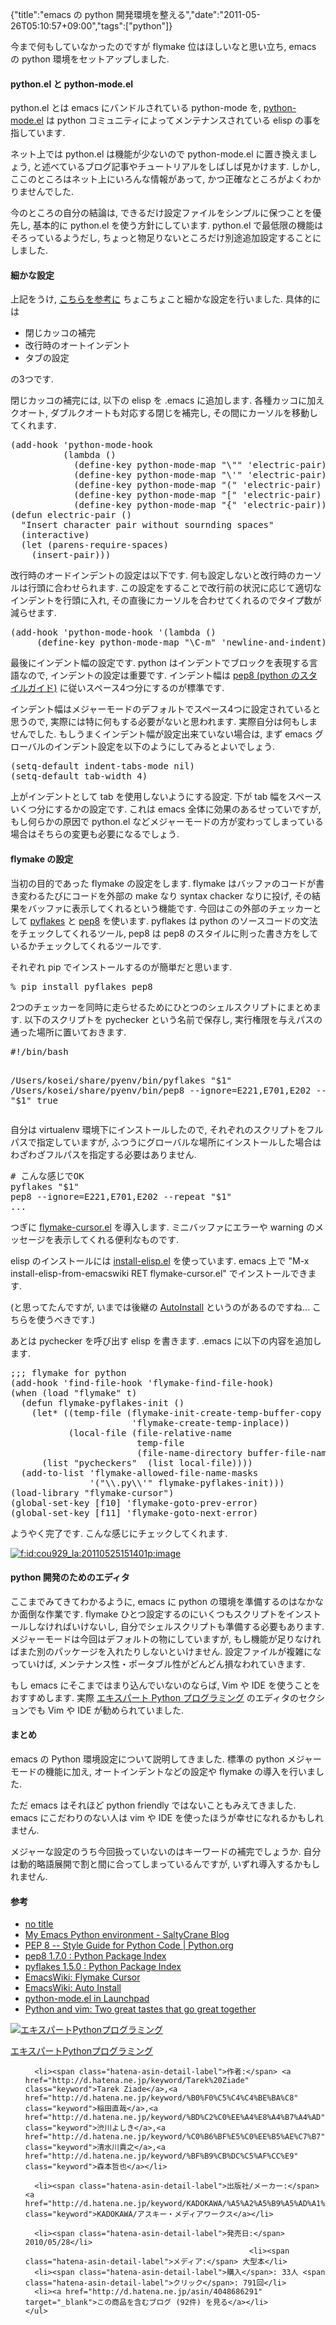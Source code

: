 {"title":"emacs の python 開発環境を整える","date":"2011-05-26T05:10:57+09:00","tags":["python"]}

<!-- DATE: 2011-05-25T20:10:57+00:00 -->
<!-- OLDURL: http://d.hatena.ne.jp/cou929_la/20110525/ -->


<div class="section">
<p>今まで何もしていなかったのですが flymake 位はほしいなと思い立ち, emacs の python 環境をセットアップしました.</p>
<h4> python.el と python-mode.el</h4>
<p>python.el とは emacs にバンドルされている python-mode を, <a href="https://launchpad.net/python-mode/" target="_blank">python-mode.el</a> は python コミュニティによってメンテナンスされている elisp の事を指しています.</p>
<p>ネット上では python.el は機能が少ないので python-mode.el に置き換えましょう, と述べているブログ記事やチュートリアルをしばしば見かけます. しかし, ここのところはネット上にいろんな情報があって, かつ正確なところがよくわかりませんでした. </p>
<p>今のところの自分の結論は, できるだけ設定ファイルをシンプルに保つことを優先し, 基本的に python.el を使う方針にしています. python.el で最低限の機能はそろっているようだし, ちょっと物足りないところだけ別途追加設定することにしました.</p>
<h4> 細かな設定</h4>
<p>上記をうけ, <a href="http://jesselegg.com/archives/2010/02/25/emacs-python-programmers-part-1/" target="_blank">こちらを参考に</a> ちょこちょこと細かな設定を行いました. 具体的には</p>

<ul>
<li> 閉じカッコの補完</li>
<li> 改行時のオートインデント</li>
<li> タブの設定</li>
</ul>
<p>の3つです.</p>
<p>閉じカッコの補完には, 以下の elisp を .emacs に追加します. 各種カッコに加えクオート, ダブルクオートも対応する閉じを補完し, その間にカーソルを移動してくれます.</p>
<pre class="syntax-highlight">
<span class="synSpecial">(</span>add-hook <span class="synSpecial">'</span><span class="synIdentifier">python-mode-hook</span>
          <span class="synSpecial">(</span><span class="synStatement">lambda</span> <span class="synSpecial">()</span>
            <span class="synSpecial">(</span>define-key python-mode-map <span class="synConstant">"\""</span> <span class="synSpecial">'</span><span class="synIdentifier">electric-pair</span><span class="synSpecial">)</span>
            <span class="synSpecial">(</span>define-key python-mode-map <span class="synConstant">"\'"</span> <span class="synSpecial">'</span><span class="synIdentifier">electric-pair</span><span class="synSpecial">)</span>
            <span class="synSpecial">(</span>define-key python-mode-map <span class="synConstant">"("</span> <span class="synSpecial">'</span><span class="synIdentifier">electric-pair</span><span class="synSpecial">)</span>
            <span class="synSpecial">(</span>define-key python-mode-map <span class="synConstant">"["</span> <span class="synSpecial">'</span><span class="synIdentifier">electric-pair</span><span class="synSpecial">)</span>
            <span class="synSpecial">(</span>define-key python-mode-map <span class="synConstant">"{"</span> <span class="synSpecial">'</span><span class="synIdentifier">electric-pair</span><span class="synSpecial">)))</span>
<span class="synSpecial">(</span><span class="synStatement">defun</span> electric-pair <span class="synSpecial">()</span>
  <span class="synConstant">"Insert character pair without sournding spaces"</span>
  <span class="synSpecial">(</span>interactive<span class="synSpecial">)</span>
  <span class="synSpecial">(</span><span class="synStatement">let</span> <span class="synSpecial">(</span>parens-require-spaces<span class="synSpecial">)</span>
    <span class="synSpecial">(</span>insert-pair<span class="synSpecial">)))</span>
</pre>

<p>改行時のオードインデントの設定は以下です. 何も設定しないと改行時のカーソルは行頭に合わせられます. この設定をすることで改行前の状況に応じて適切なインデントを行頭に入れ, その直後にカーソルを合わせてくれるのでタイプ数が減らせます.</p>
<pre class="syntax-highlight">
<span class="synSpecial">(</span>add-hook <span class="synSpecial">'</span><span class="synIdentifier">python-mode-hook</span> <span class="synSpecial">'(</span><span class="synStatement">lambda</span> <span class="synSpecial">()</span> 
     <span class="synSpecial">(</span>define-key python-mode-map <span class="synConstant">"\C-m"</span> 'newline-and-indent<span class="synSpecial">)))</span>
</pre>

<p>最後にインデント幅の設定です. python はインデントでブロックを表現する言語なので, インデントの設定は重要です. インデント幅は <a href="http://www.python.org/dev/peps/pep-0008/" target="_blank">pep8 (python のスタイルガイド)</a> に従いスペース4つ分にするのが標準です.</p>
<p>インデント幅はメジャーモードのデフォルトでスペース4つに設定されていると思うので, 実際には特に何もする必要がないと思われます. 実際自分は何もしませんでした. もしうまくインデント幅が設定出来ていない場合は, まず emacs グローバルのインデント設定を以下のようにしてみるとよいでしょう.</p>
<pre class="syntax-highlight">
<span class="synSpecial">(</span>setq-default indent-tabs-mode <span class="synStatement">nil</span><span class="synSpecial">)</span>
<span class="synSpecial">(</span>setq-default tab-width <span class="synConstant">4</span><span class="synSpecial">)</span>
</pre>

<p>上がインデントとして tab を使用しないようにする設定. 下が tab 幅をスペースいくつ分にするかの設定です. これは emacs 全体に効果のあるせっていですが, もし何らかの原因で python.el などメジャーモードの方が変わってしまっている場合はそちらの変更も必要になるでしょう.</p>
<h4> flymake の設定</h4>
<p>当初の目的であった flymake の設定をします. flymake はバッファのコードが書き変わるたびにコードを外部の make なり syntax chacker なりに投げ, その結果をバッファに表示してくれるという機能です. 今回はこの外部のチェッカーとして <a href="http://pypi.python.org/pypi/pyflakes" target="_blank">pyflakes</a> と <a href="http://pypi.python.org/pypi/pep8" target="_blank">pep8</a> を使います. pyflakes は python のソースコードの文法をチェックしてくれるツール, pep8 は pep8 のスタイルに則った書き方をしているかチェックしてくれるツールです.</p>
<p>それぞれ pip でインストールするのが簡単だと思います.</p>
<pre>
% pip install pyflakes pep8
</pre>

<p>2つのチェッカーを同時に走らせるためにひとつのシェルスクリプトにまとめます. 以下のスクリプトを pychecker という名前で保存し, 実行権限を与えパスの通った場所に置いておきます.</p>
<pre class="syntax-highlight">
#!/bin/bash

/Users/kosei/share/pyenv/bin/pyflakes "$1"
/Users/kosei/share/pyenv/bin/pep8 --ignore=E221,E701,E202 --repeat "$1"
true
</pre>

<p>自分は virtualenv 環境下にインストールしたので, それぞれのスクリプトをフルパスで指定していますが, ふつうにグローバルな場所にインストールした場合はわざわざフルパスを指定する必要はありません.</p>
<pre>
# こんな感じでOK
pyflakes "$1"
pep8 --ignore=E221,E701,E202 --repeat "$1"
...
</pre>

<p>つぎに <a href="http://www.emacswiki.org/emacs/FlymakeCursor" target="_blank">flymake-cursor.el</a> を導入します. ミニバッファにエラーや warning のメッセージを表示してくれる便利なものです. </p>
<p>elisp のインストールには <a href="http://www.emacswiki.org/emacs/install-elisp.el" target="_blank">install-elisp.el</a> を使っています. emacs 上で "M-x install-elisp-from-emacswiki RET flymake-cursor.el" でインストールできます.</p>
<p>(と思ってたんですが, いまでは後継の <a href="http://www.emacswiki.org/emacs/AutoInstall" target="_blank">AutoInstall</a> というのがあるのですね... こちらを使うべきです.)</p>
<p>あとは pychecker を呼び出す elisp を書きます. .emacs に以下の内容を追加します.</p>
<pre class="syntax-highlight">
<span class="synComment">;;; flymake for python</span>
<span class="synSpecial">(</span>add-hook <span class="synSpecial">'</span><span class="synIdentifier">find-file-hook</span> <span class="synSpecial">'</span><span class="synIdentifier">flymake-find-file-hook</span><span class="synSpecial">)</span>
<span class="synSpecial">(</span><span class="synStatement">when</span> <span class="synSpecial">(</span><span class="synStatement">load</span> <span class="synConstant">"flymake"</span> <span class="synStatement">t</span><span class="synSpecial">)</span>
  <span class="synSpecial">(</span><span class="synStatement">defun</span> flymake-pyflakes-init <span class="synSpecial">()</span>
    <span class="synSpecial">(</span><span class="synStatement">let*</span> <span class="synSpecial">((</span>temp-file <span class="synSpecial">(</span>flymake-init-create-temp-buffer-copy
                       <span class="synSpecial">'</span><span class="synIdentifier">flymake-create-temp-inplace</span><span class="synSpecial">))</span>
           <span class="synSpecial">(</span>local-file <span class="synSpecial">(</span>file-relative-name
                        temp-file
                        <span class="synSpecial">(</span>file-name-directory buffer-file-name<span class="synSpecial">))))</span>
      <span class="synSpecial">(</span><span class="synStatement">list</span> <span class="synConstant">"pycheckers"</span>  <span class="synSpecial">(</span><span class="synStatement">list</span> local-file<span class="synSpecial">))))</span>
  <span class="synSpecial">(</span>add-to-list <span class="synSpecial">'</span><span class="synIdentifier">flymake-allowed-file-name-masks</span>
               <span class="synSpecial">'(</span><span class="synConstant">"\\.py\\'"</span> flymake-pyflakes-init<span class="synSpecial">)))</span>
<span class="synSpecial">(</span>load-library <span class="synConstant">"flymake-cursor"</span><span class="synSpecial">)</span>
<span class="synSpecial">(</span>global-set-key [f10] <span class="synSpecial">'</span><span class="synIdentifier">flymake-goto-prev-error</span><span class="synSpecial">)</span>
<span class="synSpecial">(</span>global-set-key [f11] <span class="synSpecial">'</span><span class="synIdentifier">flymake-goto-next-error</span><span class="synSpecial">)</span>
</pre>

<p>ようやく完了です. こんな感じにチェックしてくれます.</p>
<p><a href="http://f.hatena.ne.jp/cou929_la/20110525151401" class="hatena-fotolife" target="_blank"><img src="http://cdn-ak.f.st-hatena.com/images/fotolife/c/cou929_la/20110525/20110525151401.png" alt="f:id:cou929_la:20110525151401p:image" title="f:id:cou929_la:20110525151401p:image" class="hatena-fotolife"></a></p>
<h4> python 開発のためのエディタ</h4>
<p>ここまでみてきてわかるように, emacs に python の環境を準備するのはなかなか面倒な作業です. flymake ひとつ設定するのにいくつもスクリプトをインストールしなければいけないし, 自分でシェルスクリプトも準備する必要もあります. メジャーモードは今回はデフォルトの物にしていますが, もし機能が足りなければまた別のパッケージを入れたりしないといけません. 設定ファイルが複雑になっていけば, メンテナンス性・ポータブル性がどんどん損なわれていきます.</p>
<p>もし emacs にそこまではまり込んでいないのならば, Vim や IDE を使うことをおすすめします. 実際 <a href="http://www.amazon.co.jp/%E3%82%A8%E3%82%AD%E3%82%B9%E3%83%91%E3%83%BC%E3%83%88Python%E3%83%97%E3%83%AD%E3%82%B0%E3%83%A9%E3%83%9F%E3%83%B3%E3%82%B0-Tarek-Ziade/dp/4048686291" target="_blank">エキスパート Python プログラミング</a> のエディタのセクションでも Vim や IDE が勧められていました. </p>
<h4> まとめ</h4>
<p>emacs の Python 環境設定について説明してきました. 標準の python メジャーモードの機能に加え, オートインデントなどの設定や flymake の導入を行いました.</p>
<p>ただ emacs はそれほど python friendly ではないこともみえてきました. emacs にこだわりのない人は vim や IDE を使ったほうが幸せになれるかもしれません.</p>
<p>メジャーな設定のうち今回扱っていないのはキーワードの補完でしょうか. 自分は動的略語展開で割と間に合ってしまっているんですが, いずれ導入するかもしれません.</p>
<h4> 参考</h4>

<ul>
<li> <a href="http://jesselegg.com/archives/2010/02/25/emacs-python-programmers-part-1" target="_blank">no title</a></li>
<li> <a href="http://www.saltycrane.com/blog/2010/05/my-emacs-python-environment/" target="_blank">My Emacs Python environment - SaltyCrane Blog</a></li>
<li> <a href="http://www.python.org/dev/peps/pep-0008/" target="_blank">PEP 8 -- Style Guide for Python Code | Python.org</a></li>
<li> <a href="http://pypi.python.org/pypi/pep8" target="_blank">pep8 1.7.0 : Python Package Index</a></li>
<li> <a href="http://pypi.python.org/pypi/pyflakes" target="_blank">pyflakes 1.5.0 : Python Package Index</a></li>
<li> <a href="http://www.emacswiki.org/emacs/FlymakeCursor" target="_blank">EmacsWiki: Flymake Cursor</a></li>
<li> <a href="http://www.emacswiki.org/emacs/AutoInstall" target="_blank">EmacsWiki: Auto Install</a></li>
<li> <a href="https://launchpad.net/python-mode/" target="_blank">python-mode.el in Launchpad</a></li>
<li> <a href="http://www.tummy.com/Community/Presentations/vimpython-20070225/vim.html" target="_blank">Python and vim: Two great tastes that go great together</a></li>
</ul>
<div class="amazlet-box">
  <a href="http://www.amazon.co.jp/exec/obidos/ASIN/4048686291/pleasesleep-22/ref=nosim/"><img src="https://images-fe.ssl-images-amazon.com/images/I/515wWUPkhHL._SL160_.jpg" class="hatena-asin-detail-image" alt="エキスパートPythonプログラミング" title="エキスパートPythonプログラミング"></a>
  <div class="hatena-asin-detail-info">
    <p class="hatena-asin-detail-title"><a href="http://www.amazon.co.jp/exec/obidos/ASIN/4048686291/pleasesleep-22/ref=nosim/">エキスパートPythonプログラミング</a></p>
    <ul>
      
      <li><span class="hatena-asin-detail-label">作者:</span> <a href="http://d.hatena.ne.jp/keyword/Tarek%20Ziade" class="keyword">Tarek Ziade</a>,<a href="http://d.hatena.ne.jp/keyword/%B0%F0%C5%C4%C4%BE%BA%C8" class="keyword">稲田直哉</a>,<a href="http://d.hatena.ne.jp/keyword/%BD%C2%C0%EE%A4%E8%A4%B7%A4%AD" class="keyword">渋川よしき</a>,<a href="http://d.hatena.ne.jp/keyword/%C0%B6%BF%E5%C0%EE%B5%AE%C7%B7" class="keyword">清水川貴之</a>,<a href="http://d.hatena.ne.jp/keyword/%BF%B9%CB%DC%C5%AF%CC%E9" class="keyword">森本哲也</a></li>
      
      <li><span class="hatena-asin-detail-label">出版社/メーカー:</span> <a href="http://d.hatena.ne.jp/keyword/KADOKAWA/%A5%A2%A5%B9%A5%AD%A1%BC%A1%A6%A5%E1%A5%C7%A5%A3%A5%A2%A5%EF%A1%BC%A5%AF%A5%B9" class="keyword">KADOKAWA/アスキー・メディアワークス</a></li>
      
      <li><span class="hatena-asin-detail-label">発売日:</span> 2010/05/28</li>
                                                      <li><span class="hatena-asin-detail-label">メディア:</span> 大型本</li>
      <li><span class="hatena-asin-detail-label">購入</span>: 33人 <span class="hatena-asin-detail-label">クリック</span>: 791回</li>
      <li><a href="http://d.hatena.ne.jp/asin/4048686291" target="_blank">この商品を含むブログ (92件) を見る</a></li>
    </ul>
  </div>
  <div class="hatena-asin-detail-foot"></div>
</div>

</div>





